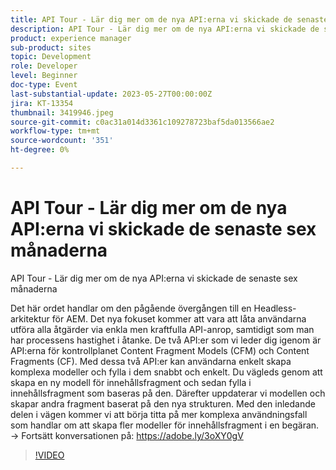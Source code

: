 ```yaml
---
title: API Tour - Lär dig mer om de nya API:erna vi skickade de senaste sex månaderna
description: API Tour - Lär dig mer om de nya API:erna vi skickade de senaste sex månaderna. Det här är det pågående arbetet med att gå över till en Headless-arkitektur för AEM. Det nya fokuset kommer att vara att låta användarna utföra alla åtgärder via enkla men kraftfulla API-anrop, samtidigt som man har processens hastighet i åtanke. De två API:er som vi leder dig igenom är API:erna för kontrollplanet Content Fragment Models (CFM) och Content Fragments (CF). Med dessa två API:er kan användarna enkelt skapa komplexa modeller och fylla i dem snabbt och enkelt. Du vägleds genom att skapa en ny modell för innehållsfragment och sedan fylla i innehållsfragment som baseras på den. Därefter uppdaterar vi modellen och skapar andra fragment baserat på den nya strukturen. Med den inledande delen i vägen kommer vi att börja titta på mer komplexa användningsfall som handlar om att skapa fler modeller för innehållsfragment i en begäran.
product: experience manager
sub-product: sites
topic: Development
role: Developer
level: Beginner
doc-type: Event
last-substantial-update: 2023-05-27T00:00:00Z
jira: KT-13354
thumbnail: 3419946.jpeg
source-git-commit: c0ac31a014d3361c109278723baf5da013566ae2
workflow-type: tm+mt
source-wordcount: '351'
ht-degree: 0%

---
```



# API Tour - Lär dig mer om de nya API:erna vi skickade de senaste sex månaderna

API Tour - Lär dig mer om de nya API:erna vi skickade de senaste sex månaderna

Det här ordet handlar om den pågående övergången till en Headless-arkitektur för AEM. Det nya fokuset kommer att vara att låta användarna utföra alla åtgärder via enkla men kraftfulla API-anrop, samtidigt som man har processens hastighet i åtanke. De två API:er som vi leder dig igenom är API:erna för kontrollplanet Content Fragment Models (CFM) och Content Fragments (CF). Med dessa två API:er kan användarna enkelt skapa komplexa modeller och fylla i dem snabbt och enkelt. Du vägleds genom att skapa en ny modell för innehållsfragment och sedan fylla i innehållsfragment som baseras på den. Därefter uppdaterar vi modellen och skapar andra fragment baserat på den nya strukturen. Med den inledande delen i vägen kommer vi att börja titta på mer komplexa användningsfall som handlar om att skapa fler modeller för innehållsfragment i en begäran. → Fortsätt konversationen på: https://adobe.ly/3oXY0gV

>[!VIDEO](https://video.tv.adobe.com/v/3419946/?learn=on)
